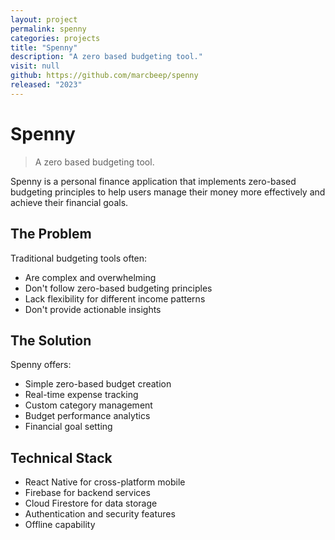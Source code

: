 ```yaml
---
layout: project
permalink: spenny
categories: projects
title: "Spenny"
description: "A zero based budgeting tool."
visit: null
github: https://github.com/marcbeep/spenny
released: "2023"
---
```


# Spenny

> A zero based budgeting tool.

Spenny is a personal finance application that implements zero-based budgeting principles to help users manage their money more effectively and achieve their financial goals.

## The Problem

Traditional budgeting tools often:
- Are complex and overwhelming
- Don't follow zero-based budgeting principles
- Lack flexibility for different income patterns
- Don't provide actionable insights

## The Solution

Spenny offers:
- Simple zero-based budget creation
- Real-time expense tracking
- Custom category management
- Budget performance analytics
- Financial goal setting

## Technical Stack

- React Native for cross-platform mobile
- Firebase for backend services
- Cloud Firestore for data storage
- Authentication and security features
- Offline capability 